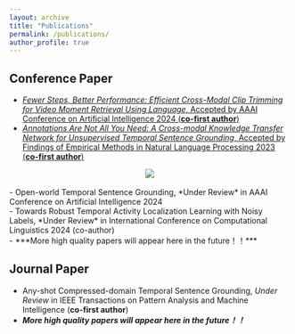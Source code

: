 ```yaml
---
layout: archive
title: "Publications"
permalink: /publications/
author_profile: true
---
```

## Conference Paper

- [*Fewer Steps, Better Performance: Efficient Cross-Modal Clip Trimming for Video Moment Retrieval Using Language*, Accepted by AAAI Conference on Artificial Intelligence 2024 (**co-first author**)](https://drive.google.com/file/d/1jufk_sC70F6D5DntaKtAS2WPHDqn-NtS/view?usp=drive_link)
  <br>
- [*Annotations Are Not All You Need: A Cross-modal Knowledge Transfer Network for Unsupervised Temporal Sentence Grounding*, Accepted by Findings of Empirical Methods in Natural Language Processing 2023 (**co-first author**)](https://aclanthology.org/2023.findings-emnlp.583.pdf)
 <div align="center"> <img src="H:\Website\wanlong.github.io\images\CMKT.png"> </div>
  
  <br>
- Open-world Temporal Sentence Grounding, *Under Review* in AAAI Conference on Artificial Intelligence 2024
  <br>
- Towards Robust Temporal Activity Localization Learning with Noisy Labels, *Under Review* in International Conference on Computational Linguistics 2024 (co-author)
  <br>
- ***More high quality papers will appear here in the future！！***

## Journal Paper

- Any-shot Compressed-domain Temporal Sentence Grounding, *Under Review* in IEEE Transactions on Pattern Analysis and Machine Intelligence (**co-first author**)
  <br>
- ***More high quality papers will appear here in the future！！***
  <br>


